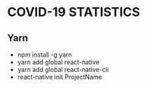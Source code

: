 # COVID-19 STATISTICS 


## Yarn

- npm install -g yarn
- yarn add global react-native
- yarn add global react-native-cli
- react-native init ProjectName
